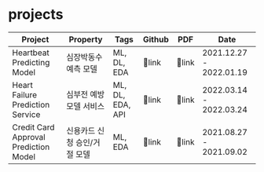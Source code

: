 # projects

| Project                  | Property             | Tags               | Github | PDF | Date                    |
|--------------------------|----------------------|--------------------|--------|-----|-------------------------|
| Heartbeat Predicting Model        | 심장박동수 예측 모델        | ML, DL, EDA      | 🔗link|🔗link| 2021.12.27 - 2022.01.19 |
| Heart Failure Prediction Service | 심부전 예방 모델 서비스  | ML, DL, EDA, API| 🔗link    | 🔗link  | 2022.03.14 - 2022.03.24 | 
| Credit Card Approval Prediction Model | 신용카드 신청 승인/거절 모델 | ML, EDA | 🔗link|🔗link| 2021.08.27 - 2021.09.02|



